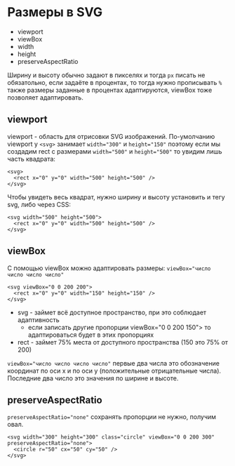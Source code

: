 # Размеры в SVG
- viewport
- viewBox
- width
- height
- preserveAspectRatio

Ширину и высоту обычно задают в пикселях и тогда `px` писать не обязатольно, если задаёте в процентах, то тогда нужно прописывать `%` также размеры заданные в процентах адаптируются, viewBox тоже позволяет адаптировать.

## viewport
viewport - область для отрисовки SVG изображений. По-умолчанию viewport у `<svg>` занимает `width="300"` и `height="150"` поэтому если мы создадим rect с размерами `width="500"` и `height="500"` то увидим лишь часть квадрата:

    <svg>
      <rect x="0" y="0" width="500" height="500" />
    </svg>

Чтобы увидеть весь квадрат, нужно ширину и высоту установить и тегу svg, либо через CSS:

    <svg width="500" height="500">
      <rect x="0" y="0" width="500" height="500" />
    </svg>

## viewBox
С помощью viewBox можно адаптировать размеры: `viewBox="число число число число"`

    <svg viewBox="0 0 200 200">
      <rect x="0" y="0" width="150" height="150" />
    </svg>

- svg - займет всё доступное пространство, при это соблюдает адаптивность
  - если записать другие пропорции viewBox="0 0 200 150"> то адаптироваться будет в этих пропорциях
- rect - займет 75% места от доступного пространства (150 это 75% от 200)

`viewBox="число число число число"` первые два числа это обозначение координат по оси x и по оси y (положительные отрицательные числа).  
Последние два число это значения по ширине и высоте.

## preserveAspectRatio
`preserveAspectRatio="none"` сохранять пропорции не нужно, получим овал.

    <svg width="300" height="300" class="circle" viewBox="0 0 200 300" preserveAspectRatio="none">
      <circle r="50" cx="50" cy="50" />
    </svg>
